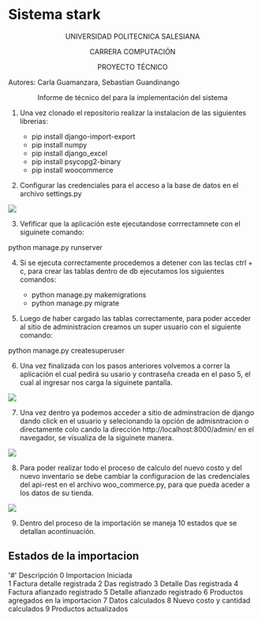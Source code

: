 # Sistema stark

<p align="center">UNIVERSIDAD POLITECNICA SALESIANA</p>
                    <p align="center">  CARRERA COMPUTACIÓN </p>
                     <p align="center"> PROYECTO TÉCNICO</p>

 Autores: Carla Guamanzara, Sebastian Guandinango

<p align="center">  Informe de técnico del para la implementación del sistema </p>

1) Una vez clonado el repositorio realizar la instalacion de las siguientes librerias:

    - pip install django-import-export
    - pip install numpy
    - pip install django_excel 
    - pip install psycopg2-binary
    - pip install woocommerce

2) Configurar las credenciales para el acceso a la base de datos en el archivo settings.py 

![](image/im1.PNG) 

3) Vefificar que la aplicación este ejecutandose corrrectamnete con el siguinete comando:

python manage.py runserver

4) Si se ejecuta correctamente procedemos a detener con las teclas ctrl + c, para crear las tablas dentro de db ejecutamos los siguientes comandos:

    - python manage.py makemigrations
    - python manage.py migrate    

5) Luego de haber cargado las tablas correctamente, para poder acceder al sitio de administracion creamos un super usuario con el siguiente comando:

python manage.py createsuperuser  

6) Una vez finalizada con los pasos anteriores volvemos a correr la aplicación el cual pedirá su usario y contraseña creada en el paso 5, el cual al ingresar nos carga la siguinete pantalla.

![](image/im2.PNG) 

7) Una vez dentro ya podemos acceder a sitio de adminstracion de django dando click en el usuario y selecionando la opción de admisntracion o directamente colo cando la dirección http://localhost:8000/admin/ en el navegador, se visualiza de la siguinete manera.

![](image/admin.PNG) 

8) Para poder realizar todo el proceso de calculo del nuevo costo y del nuevo inventario se debe cambiar la configuracion de las credenciales del api-rest en el archivo woo_commerce.py, para que pueda aceder a los datos de su tienda.

![](image/conectTienda.PNG) 

9) Dentro del proceso de la importación se maneja 10 estados que se detallan acontinuación. 

## Estados de la importacion

'#' Descripción 
0   Importacion Iniciada                                
1   Factura detalle registrada
2   Das registrado
3   Detalle Das registrada
4   Factura afianzado registrado
5   Detalle afianzado registrado
6   Productos agregados en la importacion
7   Datos calculados
8   Nuevo costo y cantidad calculados
9   Productos actualizados


